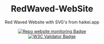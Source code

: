 <div align="center">
 <h1>RedWaved-WebSite</h1>
 <p>Red Waved Website with SVG's from haikei.app</p>

 <a href="https://corentinl5.github.io/RedWaved-WebSite">
  <img src="https://img.shields.io/website?url=https%3A%2F%2Fcorentinl5.github.io%2FRedWaved-WebSite%2F&style=for-the-badge" alt="Repo website monitoring Badge">
 </a>
 <br>
 <a href="https://validator.w3.org">
  <img src="https://img.shields.io/w3c-validation/html?targetUrl=https%3A%2F%2Fcorentinl5.github.io%2FRedWaved-WebSite%2F&style=for-the-badge" alt="W3C Validator Badge">
 </a>
</div>
